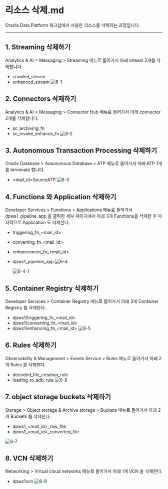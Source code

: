 
# 리소스 삭제.md

Oracle Data Platform 워크샵에서 사용한 리소스를 삭제하는 과정입니다.

-----

## 1. Streaming 삭제하기 
Analytics & AI > Messaging > Streaming 메뉴로 들어가서 아래 stream 2개를 삭제합니다.
-   crawled_stream
-   enhanced_stream
![6-1](https://github.com/oraclekr-data-platform/ODWS-S01-OCI-data-pipeline/assets/150219167/ede8f810-b01a-4dc9-aab3-ad3c65b1cee0)



## 2. Connectors 삭제하기    
Analytics & AI > Messaging > Connector Hub 메뉴로 들어가서 아래 connector 2개를 삭제합니다.
- sc_archiving_fn
- sc_invoke_enhance_fn
![6-2](https://github.com/oraclekr-data-platform/ODWS-S01-OCI-data-pipeline/assets/150219167/1974fa84-df25-4ebb-847b-bb61f3cdfc66)


## 3. Autonomous Transaction Processing 삭제하기    
Oracle Database >  Autonomous Database > ATP  메뉴로 들어가서 아래 ATP  1개를 terminate 합니다.
-  <mail_id>SourceATP
![6-3](https://github.com/oraclekr-data-platform/ODWS-S01-OCI-data-pipeline/assets/150219167/1a25864a-26c5-4885-99cf-825696ba2c84)


## 4. Functions 와  Application 삭제하기    
Developer Services >  Functions > Applications 메뉴로 들어가서 dpws1_pipeline_app 을 클릭한 세부 페이지에서 아래 3개 Functions을 삭제한 후 마지막으로 Application 도 삭제한다. 
- triggering_fn_<mail_id>
- converting_fn_<mail_id>
- enhancement_fn_<mail_id>
- dpws1_pipeline_app
  ![6-4](https://github.com/oraclekr-data-platform/ODWS-S01-OCI-data-pipeline/assets/150219167/b0d395f8-9cd2-4db1-ad61-1521f91ba487)

  ![6-4-1](https://github.com/oraclekr-data-platform/ODWS-S01-OCI-data-pipeline/assets/150219167/5acda108-7900-4fa4-9e7d-827a4edb032c)
  

## 5. Container Registry 삭제하기    
Developer Services >  Container Registry 메뉴로 들어가서 아래 3개 Container Registry 를 삭제한다. 
- dpws1/triggering_fn_<mail_id>
- dpws1/converting_fn_<mail_id>
- dpws1/enhancing_fn_<mail_id>
![6-5](https://github.com/oraclekr-data-platform/ODWS-S01-OCI-data-pipeline/assets/150219167/4ba1193c-4cbd-47ed-9159-6fdf3929efe1)


## 6. Rules 삭제하기    
Observability & Management >  Events Service > Rules 메뉴로 들어가서 아래 2개 Rules 를 삭제한다.
-  decoded_file_creation_rule
-  loading_to_adb_rule
![6-6](https://github.com/oraclekr-data-platform/ODWS-S01-OCI-data-pipeline/assets/150219167/d9c695ac-a523-41bb-b8bd-893b6a189d6e)


## 7. object storage buckets 삭제하기    
Storage >  Object storage & Archive storage > Buckets 메뉴로 들어가서 아래 2개 Buckets 를 삭제한다.
- dpws1_<mail_id>_raw_file
- dpws1_<mail_id>_converted_file

![6-7](https://github.com/oraclekr-data-platform/ODWS-S01-OCI-data-pipeline/assets/150219167/7e742cdd-c0a2-4cc0-a95a-8b6eaeb3f6bb)


## 8.  VCN 삭제하기    
Networking >  Virtual cloud networks 메뉴로 들어가서 아래 1개 VCN 을 삭제한다.
- dpws1vcn
 ![6-8](https://github.com/oraclekr-data-platform/ODWS-S01-OCI-data-pipeline/assets/150219167/daa0fe7b-a6e4-4a9f-b579-f9351aa1b3a4)
